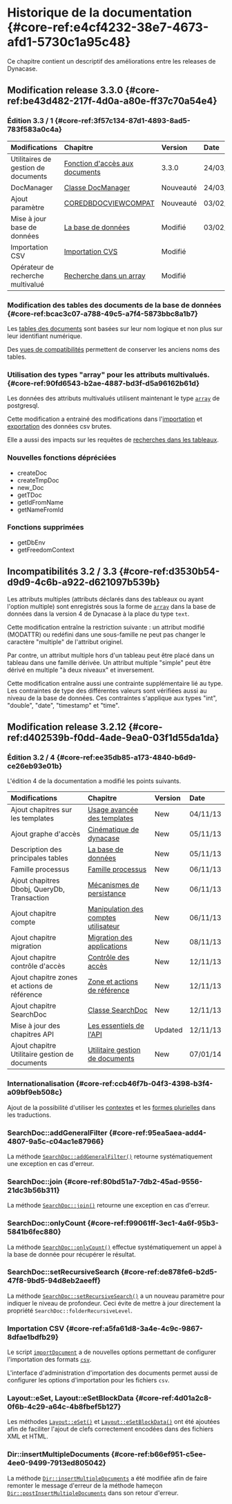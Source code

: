 # Historique de la documentation {#core-ref:e4cf4232-38e7-4673-afd1-5730c1a95c48}

Ce chapitre contient un descriptif des améliorations entre les releases de 
Dynacase.

## Modification release 3.3.0 {#core-ref:be43d482-217f-4d0a-a80e-ff37c70a54e4}

### Édition 3.3 / 1 {#core-ref:3f57c134-87d1-4893-8ad5-783f583a0c4a}

|            Modifications            |                  Chapitre                 |                     Version                      |   Date   |
| :---------------------------------- | :---------------------------------------- | :----------------------------------------------- | :------- |
| Utilitaires de gestion de documents | [Fonction d'accès aux documents][utilDoc] | <span class="flag release obsolete">3.3.0</span> | 24/03/14 |
| DocManager                          | [Classe DocManager][DocManager]           | <span class="flag new">Nouveauté</span>          | 24/03/14 |
| Ajout paramètre                     | [COREDBDOCVIEWCOMPAT][DBDOCVIEWCOMPAT]    | <span class="flag new">Nouveauté</span>          | 03/02/14 |
| Mise à jour base de données         | [La base de données][database]            | <span class="flag update">Modifié</span>         | 03/02/14 |
| Importation CSV                     | [Importation CVS][importcsv]              | <span class="flag update">Modifié</span>         |          |
| Opérateur de recherche multivalué   | [Recherche dans un array][searcharray]    | <span class="flag update">Modifié</span>         |          |



### Modification des tables des documents de la base de données {#core-ref:bcac3c07-a788-49c5-a7f4-5873bbc8a1b7}

Les [tables des documents][dbdoc] sont basées sur leur nom logique et non plus
sur leur identifiant numérique.

Des [vues de compatibilités][DBDOCVIEWCOMPAT] permettent de conserver les
anciens noms des tables.

### Utilisation des types "array" pour les attributs multivalués. {#core-ref:90fd6543-b2ae-4887-bd3f-d5a96162b61d}

Les données des attributs multivalués utilisent maintenant le type
[`array`][pgArray] de postgresql.

Cette modification a entrainé des modifications dans l'[importation][importcsv]
et [exportation][exportcsv] des données csv brutes.

Elle a aussi des impacts sur les requêtes de [recherches dans les
tableaux][searcharray].

### Nouvelles fonctions dépréciées

*   createDoc
*   createTmpDoc
*   new_Doc
*   getTDoc
*   getIdFromName
*   getNameFromId

### Fonctions supprimées

*   getDbEnv
*   getFreedomContext

## Incompatibilités 3.2 / 3.3 {#core-ref:d3530b54-d9d9-4c6b-a922-d621097b539b}

Les attributs multiples (attributs déclarés dans des tableaux ou ayant l'option
multiple) sont enregistrés sous la forme de [`array`][pgarray] dans la base de
données dans la version 4 de Dynacase à la place du type `text`.

Cette modification entraîne la restriction suivante : un attribut modifié
(MODATTR) ou redéfini dans une sous-famille ne peut pas changer le caractère
"multiple" de l'attribut originel.

Par contre, un attribut multiple hors d'un tableau peut être placé dans un
tableau dans une famille dérivée. Un attribut multiple "simple" peut être
dérivé en multiple "à deux niveaux" et inversement. 

Cette modification entraîne aussi une contrainte supplémentaire lié au type. Les
contraintes de type des différentes valeurs sont vérifiées aussi au niveau de la
base de données. Ces contraintes s'applique aux types "int", "double", "date",
"timestamp" et "time".




## Modification release 3.2.12 {#core-ref:d402539b-f0dd-4ade-9ea0-03f1d55da1da}



### Édition 3.2 / 4 {#core-ref:ee35db85-a173-4840-b6d9-ce26eb93e01b}

L'édition 4 de la documentation a modifié les points suivants.


|                 Modifications                  |                     Chapitre                    |                Version                |   Date   |
| :--------------------------------------------- | :---------------------------------------------- | :------------------------------------ | :------- |
| Ajout chapitres sur les templates              | [Usage avancée des templates][advtemplate]      | <span class="flag new">New</span>     | 04/11/13 |
| Ajout graphe d'accès                           | [Cinématique de dynacase][cinematique]          | <span class="flag new">New</span>     | 05/11/13 |
| Description des principales tables             | [La base de données][database]                  | <span class="flag new">New</span>     | 05/11/13 |
| Famille processus                              | [Famille processus][processus]                  | <span class="flag new">New</span>     | 06/11/13 |
| Ajout chapitres Dbobj, QueryDb, Transaction    | [Mécanismes de persistance][persist]            | <span class="flag new">New</span>     | 06/11/13 |
| Ajout chapitre compte                          | [Manipulation des comptes utilisateur][account] | <span class="flag new">New</span>     | 06/11/13 |
| Ajout chapitre migration                       | [Migration des applications][migration]         | <span class="flag new">New</span>     | 08/11/13 |
| Ajout chapitre contrôle d'accès                | [Contrôle des accès][accesscontrol]             | <span class="flag new">New</span>     | 12/11/13 |
| Ajout chapitre zones et actions de référence   | [Zone et actions de référence][zoneref]         | <span class="flag new">New</span>     | 12/11/13 |
| Ajout chapitre SearchDoc                       | [Classe SearchDoc][searchdoc]                   | <span class="flag new">New</span>     | 12/11/13 |
| Mise à jour des chapitres API                  | [Les essentiels de l'API][apichapter]           | <span class="flag new">Updated</span> | 12/11/13 |
| Ajout chapitre Utilitaire gestion de documents | [Utilitaire gestion de documents][utilDoc]      | <span class="flag new">New</span>     | 07/01/14 |


### Internationalisation {#core-ref:ccb46f7b-04f3-4398-b3f4-a09bf9eb508c}

Ajout de la possibilité d'utiliser les [contextes][i18nctx] et les [formes
plurielles][i18nplural] dans les traductions.

### SearchDoc::addGeneralFilter {#core-ref:95ea5aea-add4-4807-9a5c-c04ac1e87966}

La méthode [`SearchDoc::addGeneralFilter()`][searchdocAddGeneralFilter] retourne
systématiquement une exception en cas d'erreur.

### SearchDoc::join {#core-ref:80bd51a7-7db2-45ad-9556-21dc3b56b311}

La méthode [`SearchDoc::join()`][searchdocJoin] retourne une
exception en cas d'erreur.

### SearchDoc::onlyCount {#core-ref:f99061ff-3ec1-4a6f-95b3-5841b6fec880}

La méthode [`SearchDoc::onlyCount()`][searchdocOnlycount] effectue
systématiquement un appel à la base de donnée pour récupérer le résultat.

### SearchDoc::setRecursiveSearch {#core-ref:de878fe6-b2d5-47f8-9bd5-94d8eb2aeeff}

La méthode [`SearchDoc::setRecursiveSearch()`][searchdocrecursivesearch] a un
nouveau paramètre pour indiquer le niveau de profondeur. Ceci évite de mettre à
jour directement la propriété `SearchDoc::folderRecursiveLevel`.

### Importation CSV {#core-ref:a5fa61d8-3a4e-4c9c-9867-8dfae1bdfb29}

Le script [`importDocument`][wshimportDocuments] a de nouvelles options
permettant de configurer l'importation des formats [`csv`][CSV].

L'interface d'administration d'importation des documents permet aussi de
configurer les options d'importation pour les fichiers `csv`.

### Layout::eSet, Layout::eSetBlockData {#core-ref:4d01a2c8-0f6b-4c29-a64c-4b8fbef5b127}

Les méthodes [`Layout::eSet()`][layouteset] et 
[`Layout::eSetBlockData()`][layoutesetblock] ont été ajoutées afin de faciliter
l'ajout de clefs correctement encodées dans des fichiers XML et HTML.

### Dir::insertMultipleDocuments {#core-ref:b66ef951-c5ee-4ee0-9499-7913ed805042}

La méthode [`Dir::insertMultipleDocuments`][insertMultipleDocuments] a été
modifiée afin de faire remonter le message d'erreur de la méthode hameçon
[`Dir::postInsertMultipleDocuments`][postinsertMultipleDocuments] dans son
retour d'erreur.

<!-- link -->
[searcharray]:          #core-ref:5342d63e-edc8-44fb-bed9-2fb113742849
[importcsv]:            #core-ref:2fb3284a-2424-44b2-93ae-41dc3969e093
[exportcsv]:            #core-ref:88fb91b5-51a3-4b33-ac2e-5f20eddd8210
[pgArray]:              http://www.postgresql.org/docs/9.3/static/arrays.html "Tableaux PostgreSql"
[DBDOCVIEWCOMPAT]:             #core-ref:7bb6122b-ab0e-4d9f-8a67-2643d2369aa8
[docfam]:               #core-ref:d4b8d8ce-6f7a-4c1c-a5c4-f1adfcb74864
[dbdoc]:                #core-ref:0c6cc474-d5e9-4ee0-aeed-1aa00100d7df
[insertMultipleDocuments]:      #core-ref:098cf44e-568d-4dd2-8dd0-e2f104bc8615
[postinsertMultipleDocuments]:  #core-ref:e3cd509f-8678-4dec-a0cf-33aa39674cfe
[layoutesetblock]:      #core-ref:088e711c-ea91-45e7-841d-289ffc53c80b
[layouteset]:           #core-ref:2696710a-f491-4887-b953-e08d918ef4fb
[wshimportDocuments]:   #core-ref:a14d9475-0431-4aa3-853d-810b61e355a7
[histo]:                #core-ref:e4cf4232-38e7-4673-afd1-5730c1a95c48
[persist]:              #core-ref:5f09399c-bb49-4033-90d6-c04876948269
[account]:              #core-ref:68c93fb2-088c-435a-b4ac-e1b94095d0c9
[cinematique]:          #core-ref:24705f94-2dee-4e84-9429-d89dafe83589
[advtemplate]:          #core-ref:af9ea76c-069e-49e1-a382-efc8ca35f1eb
[database]:             #core-ref:e97a35de-f7f4-465d-8b2d-5c7bab5656eb
[i18n]:                 #core-ref:8f3ad20a-4630-4e86-937b-da3fa26ba423
[processus]:            #core-ref:4a65995d-a61d-4325-89e2-1a9ce15f76e8
[migration]:            #core-ref:d2bd57f9-7b5a-46b0-8570-6b5b0710d7c3
[accesscontrol]:        #core-ref:8d73fa24-b721-4a16-a34b-846004e3e9ca
[zoneref]:              #core-ref:fed06a0c-3fd6-11e3-9658-88d5dc830245
[searchdoc]:            #core-ref:a5216d5c-4e0f-4e3c-9553-7cbfda6b3255
[searchdocAddGeneralFilter]:    #core-ref:453cff11-09d9-4607-ab81-7acd36e99750
[searchdocJoin]:                #core-ref:c7fe0a1b-e71a-45d4-9182-9e4561558030
[searchdocOnlycount]:           #core-ref:2d43be1a-1991-42dd-a25d-5c3bb0b393fa
[searchdocrecursivesearch]:     #core-ref:b99a6125-5a8b-420b-b1ce-f6a459f11612
[CSV]: http://fr.wikipedia.org/wiki/Comma-separated_values "Comma-separated values sur wikipedia"
[i18nplural]:           #core-ref:3e6b8eee-4171-11e3-9688-cffb8e583c34
[i18nctx]:              #core-ref:3275febc-4171-11e3-9773-cffb8e583c34
[apichapter]:           #core-ref:0c6d26ba-ab12-4659-aaf9-bcad5a1194ef
[Dir::insertMultipleDocuments]: #core-ref:098cf44e-568d-4dd2-8dd0-e2f104bc8615
[Dir::postInsertMultipleDocuments]: #core-ref:e3cd509f-8678-4dec-a0cf-33aa39674cfe
[utilDoc]:                          #core-ref:deb7de49-dbfb-4feb-8f35-cc9aedf352a2
[DocManager]:                       #core-ref:f97206a3-be5f-4fff-91a9-64e5cb1b04f7